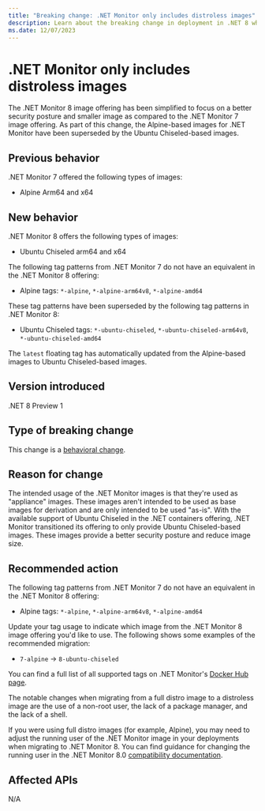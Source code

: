 ```yaml
---
title: "Breaking change: .NET Monitor only includes distroless images"
description: Learn about the breaking change in deployment in .NET 8 where the .NET Monitor 8 image offering only includes distroless images.
ms.date: 12/07/2023
---
```

# .NET Monitor only includes distroless images

The .NET Monitor 8 image offering has been simplified to focus on a better security posture and smaller image as compared to the .NET Monitor 7 image offering. As part of this change, the Alpine-based images for .NET Monitor have been superseded by the Ubuntu Chiseled-based images.

## Previous behavior

.NET Monitor 7 offered the following types of images:

- Alpine Arm64 and x64

## New behavior

.NET Monitor 8 offers the following types of images:

- Ubuntu Chiseled arm64 and x64

The following tag patterns from .NET Monitor 7 do not have an equivalent in the .NET Monitor 8 offering:

- Alpine tags: `*-alpine`, `*-alpine-arm64v8`, `*-alpine-amd64`

These tag patterns have been superseded by the following tag patterns in .NET Monitor 8:

- Ubuntu Chiseled tags: `*-ubuntu-chiseled`, `*-ubuntu-chiseled-arm64v8`, `*-ubuntu-chiseled-amd64`

The `latest` floating tag has automatically updated from the Alpine-based images to Ubuntu Chiseled-based images.

## Version introduced

.NET 8 Preview 1

## Type of breaking change

This change is a [behavioral change](../../categories.md#behavioral-change).

## Reason for change

The intended usage of the .NET Monitor images is that they're used as "appliance" images. These images aren't intended to be used as base images for derivation and are only intended to be used "as-is". With the available support of Ubuntu Chiseled in the .NET containers offering, .NET Monitor transitioned its offering to only provide Ubuntu Chiseled-based images. These images provide a better security posture and reduce image size.

## Recommended action

The following tag patterns from .NET Monitor 7 do not have an equivalent in the .NET Monitor 8 offering:

- Alpine tags: `*-alpine`, `*-alpine-arm64v8`, `*-alpine-amd64`

Update your tag usage to indicate which image from the .NET Monitor 8 image offering you'd like to use. The following shows some examples of the recommended migration:

- `7-alpine` -> `8-ubuntu-chiseled`

You can find a full list of all supported tags on .NET Monitor's [Docker Hub page](https://hub.docker.com/_/microsoft-dotnet-monitor/).

The notable changes when migrating from a full distro image to a distroless image are the use of a non-root user, the lack of a package manager, and the lack of a shell.

If you were using full distro images (for example, Alpine), you may need to adjust the running user of the .NET Monitor image in your deployments when migrating to .NET Monitor 8. You can find guidance for changing the running user in the .NET Monitor 8.0 [compatibility documentation](https://github.com/dotnet/dotnet-monitor/blob/main/documentation/compatibility/8.0/README.md).

## Affected APIs

N/A
